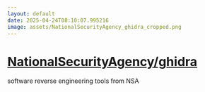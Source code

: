 ```yaml
---
layout: default
date: 2025-04-24T08:10:07.995216
image: assets/NationalSecurityAgency_ghidra_cropped.png
---
```


# [NationalSecurityAgency/ghidra](https://github.com/NationalSecurityAgency/ghidra)

software reverse engineering tools from NSA
